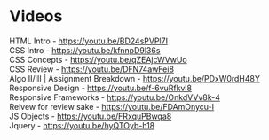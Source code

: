 # Videos

HTML Intro - https://youtu.be/BD24sPVPl7I <br>
CSS Intro - https://youtu.be/kfnnpD9l36s <br>
CSS Concepts - https://youtu.be/qZEAjcWVwUo <br>
CSS Review - https://youtu.be/DFN74awFei8 <br>
Algo II/III | Assignment Breakdown - https://youtu.be/PDxW0rdH48Y <br>
Responsive Design - https://youtu.be/f-6vuRfkvl8 <br>
Responsive Frameworks - https://youtu.be/OnkdVVv8k-4 <br>
Reivew for review sake - https://youtu.be/FDAmOnycu-I <br>
JS Objects - https://youtu.be/FRxquPBwqa8 <br>
Jquery - https://youtu.be/hyQTOyb-h18 <br>
